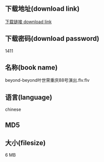 ## 下载地址(download link)
[下载链接 download link](https://voluble-croquembouche-d321dc.netlify.app/?s=beyond-beyond%E5%8F%B6%E4%B8%96%E8%8D%A3%E9%87%8D%E5%BA%8688%E5%8F%B7%E6%BC%94%E5%87%BA.flv)

## 下载密码(download password)
1411

## 名称(book name)
beyond-beyond叶世荣重庆88号演出.flv.flv

## 语言(language)
chinese

## MD5


## 大小(filesize)
6 MB
